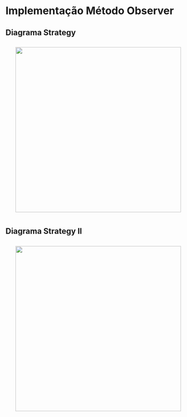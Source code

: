 # Implementação Método Observer

## Diagrama Strategy
<section align="center">
  <img src= "./image/Diagrama.jpeg" style="height:450px; vertical-align:top; align:center; display:inline-flex; padding: 10px;"></img>
</section>


## Diagrama Strategy II
<section align="center">
  <img src= "./imagens/Diagrama.jpeg" style="height:450px; vertical-align:top; align:center; display:inline-flex; padding: 10px;"></img>
</section>

